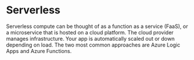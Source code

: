# Serverless

Serverless compute can be thought of as a function as a service (FaaS), or a microservice that is hosted on a cloud platform. The cloud provider manages infrastructure. Your app is automatically scaled out or down depending on load. The two most common approaches are Azure Logic Apps and Azure Functions.